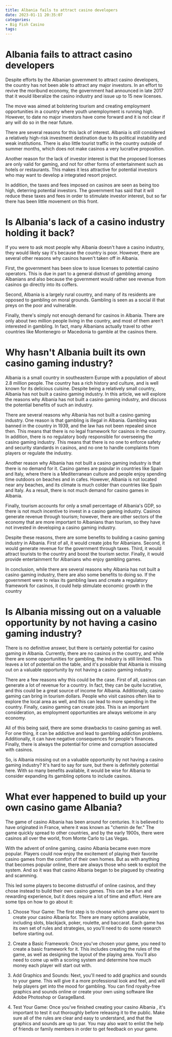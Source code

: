 ```yaml
---
title: Albania fails to attract casino developers
date: 2023-01-11 20:35:07
categories:
- Big Fish Casino
tags:
---
```



#  Albania fails to attract casino developers


Despite efforts by the Albanian government to attract casino developers, the country has not been able to attract any major investors. In an effort to revive the moribund economy, the government had announced in late 2017 that it would liberalize the casino industry and issue up to 15 new licenses.

The move was aimed at bolstering tourism and creating employment opportunities in a country where youth unemployment is running high. However, to date no major investors have come forward and it is not clear if any will do so in the near future.

There are several reasons for this lack of interest. Albania is still considered a relatively high-risk investment destination due to its political instability and weak institutions. There is also little tourist traffic in the country outside of summer months, which does not make casinos a very lucrative proposition.

Another reason for the lack of investor interest is that the proposed licenses are only valid for gaming, and not for other forms of entertainment such as hotels or restaurants. This makes it less attractive for potential investors who may want to develop a integrated resort project.

In addition, the taxes and fees imposed on casinos are seen as being too high, deterring potential investors. The government has said that it will reduce these taxes and fees in order to stimulate investor interest, but so far there has been little movement on this front.

#  Is Albania's lack of a casino industry holding it back?

If you were to ask most people why Albania doesn't have a casino industry, they would likely say it's because the country is poor. However, there are several other reasons why casinos haven't taken off in Albania.

First, the government has been slow to issue licenses to potential casino operators. This is due in part to a general distrust of gambling among Albanians and also because the government would rather see revenue from casinos go directly into its coffers.

Second, Albania is a largely rural country, and many of its residents are opposed to gambling on moral grounds. Gambling is seen as a social ill that preys on the poor and vulnerable.

Finally, there's simply not enough demand for casinos in Albania. There are only about two million people living in the country, and most of them aren't interested in gambling. In fact, many Albanians actually travel to other countries like Montenegro or Macedonia to gamble at the casinos there.

#  Why hasn't Albania built its own casino gaming industry?

Albania is a small country in southeastern Europe with a population of about 2.8 million people. The country has a rich history and culture, and is well known for its delicious cuisine. Despite being a relatively small country, Albania has not built a casino gaming industry. In this article, we will explore the reasons why Albania has not built a casino gaming industry, and discuss the potential benefits of such an industry.

There are several reasons why Albania has not built a casino gaming industry. One reason is that gambling is illegal in Albania. Gambling was banned in the country in 1939, and the law has not been repealed since then. This means that there is no legal framework for casinos in the country. In addition, there is no regulatory body responsible for overseeing the casino gaming industry. This means that there is no one to enforce safety and security standards in casinos, and no one to handle complaints from players or regulate the industry.

Another reason why Albania has not built a casino gaming industry is that there is no demand for it. Casino games are popular in countries like Spain and Italy, where there is a Mediterranean culture and people enjoy spending time outdoors on beaches and in cafes. However, Albania is not located near any beaches, and its climate is much colder than countries like Spain and Italy. As a result, there is not much demand for casino games in Albania.

Finally, tourism accounts for only a small percentage of Albania's GDP, so there is not much incentive to invest in a casino gaming industry. Casinos generate revenue through tourism; however, there are other sectors of the economy that are more important to Albanians than tourism, so they have not invested in developing a casino gaming industry.

Despite these reasons, there are some benefits to building a casino gaming industry in Albania. First of all, it would create jobs for Albanians. Second, it would generate revenue for the government through taxes. Third, it would attract tourists to the country and boost the tourism sector. Finally, it would provide entertainment for Albanians who enjoy gambling games.

In conclusion, while there are several reasons why Albania has not built a casino gaming industry, there are also some benefits to doing so. If the government were to relax its gambling laws and create a regulatory framework for casinos, it could help stimulate economic growth in the country

#  Is Albania missing out on a valuable opportunity by not having a casino gaming industry?

There is no definitive answer, but there is certainly potential for casino gaming in Albania. Currently, there are no casinos in the country, and while there are some opportunities for gambling, the industry is still limited. This leaves a lot of potential on the table, and it's possible that Albania is missing out on a valuable opportunity by not having a casino gaming industry.

There are a few reasons why this could be the case. First of all, casinos can generate a lot of revenue for a country. In fact, they can be quite lucrative, and this could be a great source of income for Albania. Additionally, casino gaming can bring in tourism dollars. People who visit casinos often like to explore the local area as well, and this can lead to more spending in the country. Finally, casino gaming can create jobs. This is an important consideration, as employment opportunities are always welcome in any economy.

All of this being said, there are some drawbacks to casino gaming as well. For one thing, it can be addictive and lead to gambling addiction problems. Additionally, it can have negative consequences for people's finances. Finally, there is always the potential for crime and corruption associated with casinos.

So, is Albania missing out on a valuable opportunity by not having a casino gaming industry? It's hard to say for sure, but there is definitely potential here. With so many benefits available, it would be wise for Albania to consider expanding its gambling options to include casinos.

#  What ever happened to build up your own casino game Albania?

The game of casino Albania has been around for centuries. It is believed to have originated in France, where it was known as "chemin de fer." The game quickly spread to other countries, and by the early 1900s, there were casinos all over the world, from Monte Carlo to Las Vegas.

With the advent of online gaming, casino Albania became even more popular. Players could now enjoy the excitement of playing their favorite casino games from the comfort of their own homes. But as with anything that becomes popular online, there are always those who seek to exploit the system. And so it was that casino Albania began to be plagued by cheating and scamming.

This led some players to become distrustful of online casinos, and they chose instead to build their own casino games. This can be a fun and rewarding experience, but it does require a lot of time and effort. Here are some tips on how to go about it:

1) Choose Your Game: The first step is to choose which game you want to create your casino Albania for. There are many options available, including slots, blackjack, poker, roulette, and baccarat. Each game has its own set of rules and strategies, so you'll need to do some research before starting out.

2) Create a Basic Framework: Once you've chosen your game, you need to create a basic framework for it. This includes creating the rules of the game, as well as designing the layout of the playing area. You'll also need to come up with a scoring system and determine how much money each player will start out with.

3) Add Graphics and Sounds: Next, you'll need to add graphics and sounds to your game. This will give it a more professional look and feel, and will help players get into the mood for gambling. You can find royalty-free graphics and sounds online or create your own using software like Adobe Photoshop or GarageBand.

4) Test Your Game: Once you've finished creating your casino Albania , it's important to test it out thoroughly before releasing it to the public. Make sure all of the rules are clear and easy to understand, and that the graphics and sounds are up to par. You may also want to enlist the help of friends or family members in order to get feedback on your game.